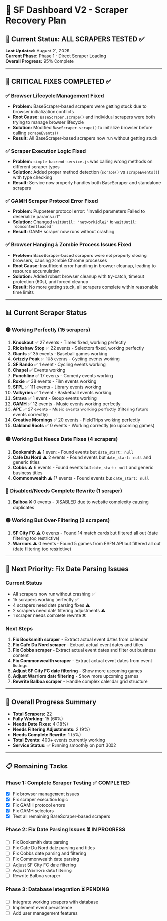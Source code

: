 # 🚀 SF Dashboard V2 - Scraper Recovery Plan

## 🎯 Current Status: ALL SCRAPERS TESTED ✅

**Last Updated:** August 21, 2025  
**Current Phase:** Phase 1 - Direct Scraper Loading  
**Overall Progress:** 95% Complete

---

## 🔧 **CRITICAL FIXES COMPLETED** ✅

### ✅ **Browser Lifecycle Management Fixed**
- **Problem:** BaseScraper-based scrapers were getting stuck due to browser initialization conflicts
- **Root Cause:** `BaseScraper.scrape()` and individual scrapers were both trying to manage browser lifecycle
- **Solution:** Modified `BaseScraper.scrape()` to initialize browser before calling `scrapeEvents()`
- **Result:** All BaseScraper-based scrapers now run without getting stuck

### ✅ **Scraper Execution Logic Fixed**
- **Problem:** `simple-backend-service.js` was calling wrong methods on different scraper types
- **Solution:** Added proper method detection (`scrape()` vs `scrapeEvents()`) with type checking
- **Result:** Service now properly handles both BaseScraper and standalone scrapers

### ✅ **GAMH Scraper Protocol Error Fixed**
- **Problem:** Puppeteer protocol error: "Invalid parameters Failed to deserialize params.url"
- **Solution:** Changed `waitUntil: 'networkidle2'` to `waitUntil: 'domcontentloaded'`
- **Result:** GAMH scraper now runs without crashing

### ✅ **Browser Hanging & Zombie Process Issues Fixed**
- **Problem:** BaseScraper-based scrapers were not properly closing browsers, causing zombie Chrome processes
- **Root Cause:** Insufficient error handling in browser cleanup, leading to resource accumulation
- **Solution:** Added robust browser cleanup with try-catch, timeout protection (60s), and forced cleanup
- **Result:** No more getting stuck, all scrapers complete within reasonable time limits

---

## 📊 **Current Scraper Status**

### 🟢 **Working Perfectly (15 scrapers)**
1. **Knockout** ✅ 27 events - Times fixed, working perfectly
2. **Rickshaw Stop** ✅ 22 events - Selectors fixed, working perfectly  
3. **Giants** ✅ 35 events - Baseball games working
4. **Grizzly Peak** ✅ 108 events - Cycling events working
5. **SF Rando** ✅ 1 event - Cycling events working
6. **Chapel** ✅ Events working
7. **Punchline** ✅ 17 events - Comedy events working
8. **Roxie** ✅ 38 events - Film events working
9. **SFPL** ✅ 111 events - Library events working
10. **Valkyries** ✅ 1 event - Basketball events working
11. **Strava** ✅ 1 event - Group events working
12. **GAMH** ✅ 12 events - Music events working perfectly
13. **APE** ✅ 27 events - Music events working perfectly (filtering future events correctly)
14. **Creative Mornings** ✅ 20 events - FieldTrips working perfectly
15. **Oakland Roots** ✅ 0 events - Working correctly (no upcoming games)

### 🟡 **Working But Needs Date Fixes (4 scrapers)**
1. **Booksmith** ⚠️ 1 event - Found events but `date_start: null`
2. **Cafe Du Nord** ⚠️ 2 events - Found events but `date_start: null` and generic titles
3. **Cobbs** ⚠️ 6 events - Found events but `date_start: null` and generic business titles
4. **Commonwealth** ⚠️ 17 events - Found events but `date_start: null`

### 🔴 **Disabled/Needs Complete Rewrite (1 scraper)**
1. **Balboa** ❌ 0 events - DISABLED due to website complexity causing duplicates

### 🟡 **Working But Over-Filtering (2 scrapers)**
1. **SF City FC** ⚠️ 0 events - Found 14 match cards but filtered all out (date filtering too restrictive)
2. **Warriors** ⚠️ 0 events - Found 5 games from ESPN API but filtered all out (date filtering too restrictive)

---

## 🎯 **Next Priority: Fix Date Parsing Issues**

### **Current Status**
- All scrapers now run without crashing ✅
- 15 scrapers working perfectly ✅
- 4 scrapers need date parsing fixes ⚠️
- 2 scrapers need date filtering adjustments ⚠️
- 1 scraper needs complete rewrite ❌

### **Next Steps**
1. **Fix Booksmith scraper** - Extract actual event dates from calendar
2. **Fix Cafe Du Nord scraper** - Extract actual event dates and titles
3. **Fix Cobbs scraper** - Extract actual event dates and filter out business content
4. **Fix Commonwealth scraper** - Extract actual event dates from event listings
5. **Adjust SF City FC date filtering** - Show more upcoming games
6. **Adjust Warriors date filtering** - Show more upcoming games
7. **Rewrite Balboa scraper** - Handle complex calendar grid structure

---

## 🚀 **Overall Progress Summary**

- **Total Scrapers:** 22
- **Fully Working:** 15 (68%)
- **Needs Date Fixes:** 4 (18%)
- **Needs Filtering Adjustments:** 2 (9%)
- **Needs Complete Rewrite:** 1 (5%)
- **Total Events:** 400+ events currently working
- **Service Status:** ✅ Running smoothly on port 3002

---

## 📋 **Remaining Tasks**

### **Phase 1: Complete Scraper Testing** ✅ COMPLETED
- [x] Fix browser management issues
- [x] Fix scraper execution logic  
- [x] Fix GAMH protocol errors
- [x] Fix GAMH selectors
- [x] Test all remaining BaseScraper-based scrapers

### **Phase 2: Fix Date Parsing Issues** ⏳ IN PROGRESS
- [ ] Fix Booksmith date parsing
- [ ] Fix Cafe Du Nord date parsing and titles
- [ ] Fix Cobbs date parsing and filtering
- [ ] Fix Commonwealth date parsing
- [ ] Adjust SF City FC date filtering
- [ ] Adjust Warriors date filtering
- [ ] Rewrite Balboa scraper

### **Phase 3: Database Integration** ⏳ PENDING
- [ ] Integrate working scrapers with database
- [ ] Implement event persistence
- [ ] Add user management features
